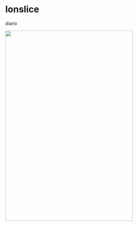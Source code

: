 # lonslice
diario

<img height="600" width="400" src="https://user-images.githubusercontent.com/127590037/235289848-c6237a32-9b88-4c50-8e7a-a62468617864.png" />

